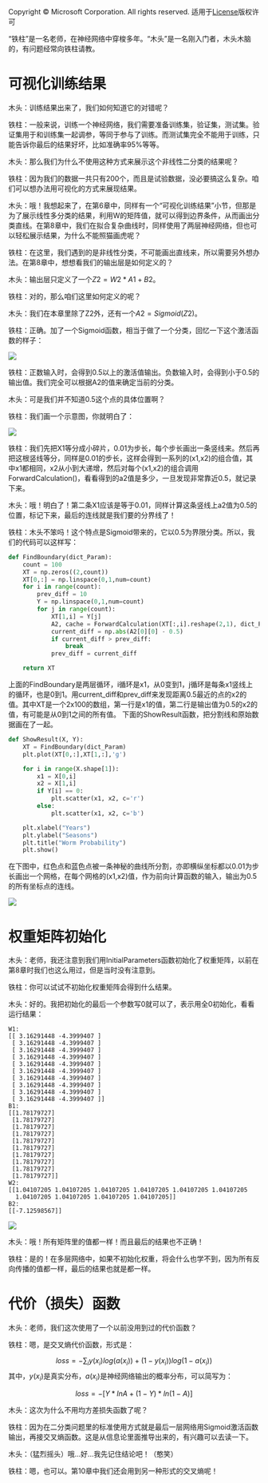 Copyright © Microsoft Corporation. All rights reserved.
  适用于[License](https://github.com/Microsoft/ai-edu/blob/master/LICENSE.md)版权许可

“铁柱”是一名老师，在神经网络中穿梭多年。“木头”是一名刚入门者，木头木脑的，有问题经常向铁柱请教。

# 可视化训练结果

木头：训练结果出来了，我们如何知道它的对错呢？

铁柱：一般来说，训练一个神经网络，我们需要准备训练集，验证集，测试集。验证集用于和训练集一起调参，等同于参与了训练。而测试集完全不能用于训练，只能告诉你最后的结果好坏，比如准确率95%等等。

木头：那么我们为什么不使用这种方式来展示这个非线性二分类的结果呢？

铁柱：因为我们的数据一共只有200个，而且是试验数据，没必要搞这么复杂。咱们可以想办法用可视化的方式来展现结果。

木头：哦！我想起来了，在第6章中，同样有一个“可视化训练结果”小节，但那是为了展示线性多分类的结果，利用W的矩阵值，就可以得到边界条件，从而画出分类直线。在第8章中，我们在拟合复杂曲线时，同样使用了两层神经网络，但也可以轻松展示结果，为什么不能照猫画虎呢？

铁柱：在这里，我们遇到的是非线性分类，不可能画出直线来，所以需要另外想办法。在第8章中，想想看我们的输出层是如何定义的？

木头：输出层只定义了一个$Z2=W2*A1+B2$。

铁柱：对的，那么咱们这里如何定义的呢？

木头：我们在本章里除了Z2外，还有一个$A2=Sigmoid(Z2)$。

铁柱：正确。加了一个Sigmoid函数，相当于做了一个分类，回忆一下这个激活函数的样子：

<img src='./Images/7/sigmoid.png'/>

铁柱：正数输入时，会得到0.5以上的激活值输出。负数输入时，会得到小于0.5的输出值。我们完全可以根据A2的值来确定当前的分类。

木头：可是我们并不知道0.5这个点的具体位置啊？

铁柱：我们画一个示意图，你就明白了：

<img src='./Images/9/ShowResult.jpg'/>

铁柱：我们先把X1等分成小碎片，0.01为步长，每个步长画出一条竖线来。然后再把这根竖线等分，同样是0.01的步长，这样会得到一系列的(x1,x2)的组合值，其中x1都相同，x2从小到大递增，然后对每个(x1,x2)的组合调用ForwardCalculation()，看看得到的a2值是多少，一旦发现非常靠近0.5，就记录下来。

木头：哦！明白了！第二条X1应该是等于0.01，同样计算这条竖线上a2值为0.5的位置，标记下来，最后的连线就是我们要的分界线了！

铁柱：木头不笨吗！这个特点是Sigmoid带来的，它以0.5为界限分类。所以，我们的代码可以这样写：

```Python
def FindBoundary(dict_Param):
    count = 100
    XT = np.zeros((2,count))
    XT[0,:] = np.linspace(0,1,num=count)
    for i in range(count):
        prev_diff = 10
        Y = np.linspace(0,1,num=count)
        for j in range(count):
            XT[1,i] = Y[j]
            A2, cache = ForwardCalculation(XT[:,i].reshape(2,1), dict_Param)
            current_diff = np.abs(A2[0][0] - 0.5)
            if current_diff > prev_diff:
                break
            prev_diff = current_diff

    return XT
```
上面的FindBoundary是两层循环，i循环是x1，从0变到1，j循环是每条x1竖线上的循环，也是0到1。用current_diff和prev_diff来发现距离0.5最近的点的x2的值。其中XT是一个2x100的数组，第一行是x1的值，第二行是输出值为0.5的x2的值，有可能是从0到1之间的所有值。
下面的ShowResult函数，把分割线和原始数据画在了一起。

```Python
def ShowResult(X, Y):
    XT = FindBoundary(dict_Param)
    plt.plot(XT[0,:],XT[1,:],'g')

    for i in range(X.shape[1]):
        x1 = X[0,i]
        x2 = X[1,i]
        if Y[i] == 0:
            plt.scatter(x1, x2, c='r')
        else:
            plt.scatter(x1, x2, c='b')

    plt.xlabel("Years")
    plt.ylabel("Seasons")
    plt.title("Worm Probability")
    plt.show()

```

在下图中，红色点和蓝色点被一条神秘的曲线所分割，亦即横纵坐标都以0.01为步长画出一个网格，在每个网格的(x1,x2)值，作为前向计算函数的输入，输出为0.5的所有坐标点的连线。

<img src='./Images/9/Result.png'/>

# 权重矩阵初始化

木头：老师，我还注意到我们用InitialParameters函数初始化了权重矩阵，以前在第8章时我们也这么用过，但是当时没有注意到。

铁柱：你可以试试不初始化权重矩阵会得到什么结果。

木头：好的。我把初始化的最后一个参数写0就可以了，表示用全0初始化，看看运行结果：
```
W1: 
[[ 3.16291448 -4.3999407 ]
 [ 3.16291448 -4.3999407 ]
 [ 3.16291448 -4.3999407 ]
 [ 3.16291448 -4.3999407 ]
 [ 3.16291448 -4.3999407 ]
 [ 3.16291448 -4.3999407 ]
 [ 3.16291448 -4.3999407 ]
 [ 3.16291448 -4.3999407 ]
 [ 3.16291448 -4.3999407 ]
 [ 3.16291448 -4.3999407 ]]
B1: 
[[1.78179727]
 [1.78179727]
 [1.78179727]
 [1.78179727]
 [1.78179727]
 [1.78179727]
 [1.78179727]
 [1.78179727]
 [1.78179727]
 [1.78179727]]
W2: 
[[1.04107205 1.04107205 1.04107205 1.04107205 1.04107205 1.04107205
  1.04107205 1.04107205 1.04107205 1.04107205]]
B2: 
[[-7.12598567]]
```
<img src='./Images/9/ZeroWeight.png'/>

木头：哦！所有矩阵里的值都一样！而且最后的结果也不正确！

铁柱：是的！在多层网络中，如果不初始化权重，将会什么也学不到，因为所有反向传播的值都一样，最后的结果也就是都一样。

# 代价（损失）函数
木头：老师，我们这次使用了一个以前没用到过的代价函数？

铁柱：嗯，是交叉熵代价函数，形式是：

$$loss = - \sum_{i}y(x_i)log(a(x_i)) + (1 - y(x_i))log(1 - a(x_i))$$
其中，$y(x_i)$是真实分布，$a(x_i)$是神经网络输出的概率分布，可以简写为：

$$loss = -[Y*lnA + (1-Y)*ln(1-A)]$$

木头：这次为什么不用均方差损失函数了呢？

铁柱：因为在二分类问题里的标准使用方式就是最后一层网络用Sigmoid激活函数输出，再接交叉熵函数。这是从信息论里面推导出来的，有兴趣可以去读一下。

木头：（猛烈摇头）哦...好...我先记住结论吧！（憨笑）

铁柱：嗯，也可以。第10章中我们还会用到另一种形式的交叉熵呢！
